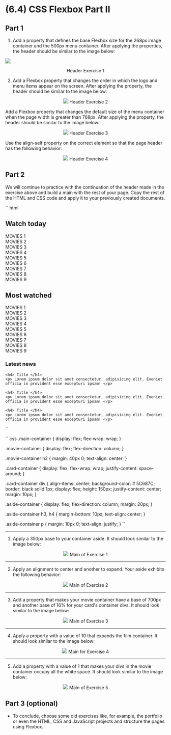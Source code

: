 # (6.4) CSS Flexbox Part II

## Part 1

1) Add a property that defines the base Flexbox size for the 268px image container and the 500px menu container. After applying the properties, the header should be similar to the image below:
<img src = "https://course.betrybe.com//fundamentals/css-flexbox/css-flexbox-part-2/images/exercicio-1.jpeg">
<p style = "text-align: center;"> Header Exercise 1 </p>


2) Add a Flexbox property that changes the order in which the logo and menu items appear on the screen. After applying the property, the header should be similar to the image below:
<p align = "center"> <img src = "https://course.betrybe.com//fundamentals/css-flexbox/css-flexbox-part-2/images/exercicio-2.jpeg">
Header Exercise 2 </p>


Add a Flexbox property that changes the default size of the menu container when the page width is greater than 768px. After applying the property, the header should be similar to the image below:
<p align = "center"> <img src = "https://course.betrybe.com//fundamentals/css-flexbox/css-flexbox-part-2/images/exercicio-3.jpeg">
Header Exercise 3 </p>


Use the align-self property on the correct element so that the page header has the following behavior:
<p align = "center"> <img src = "https://course.betrybe.com//fundamentals/css-flexbox/css-flexbox-part-2/images/exercicio-4.jpeg">
Header Exercise 4 </p>




## Part 2

We will continue to practice with the continuation of the header made in the exercise above and build a main with the rest of your page. Copy the rest of the HTML and CSS code and apply it to your previously created documents.

`` html
<main class = "main-container">
  <div class = "movie-container">
    <section>
      <h2> Watch today </h2>
      <div class = "card-container">
        <div> MOVIES 1 </div>
        <div> MOVIES 2 </div>
        <div> MOVIES 3 </div>
        <div> MOVIES 4 </div>
        <div> MOVIES 5 </div>
        <div> MOVIES 6 </div>
        <div> MOVIES 7 </div>
        <div> MOVIES 8 </div>
        <div> MOVIES 9 </div>
      </div>
    </section>
    <article>
      <h2> Most watched </h2>
      <div class = "card-container">
        <div> MOVIES 1 </div>
        <div> MOVIES 2 </div>
        <div> MOVIES 3 </div>
        <div> MOVIES 4 </div>
        <div> MOVIES 5 </div>
        <div> MOVIES 6 </div>
        <div> MOVIES 7 </div>
        <div> MOVIES 8 </div>
        <div> MOVIES 9 </div>
      </div>
    </article>
  </div>
      
  <aside class = "aside-container">
    <h3> Latest news </h3>

    <h4> Title </h4>
    <p> Lorem ipsum dolor sit amet consectetur, adipisicing elit. Eveniet officia in provident esse excepturi ipsam! </p>

    <h4> Title </h4>
    <p> Lorem ipsum dolor sit amet consectetur, adipisicing elit. Eveniet officia in provident esse excepturi ipsam! </p>

    <h4> Title </h4>
    <p> Lorem ipsum dolor sit amet consectetur, adipisicing elit. Eveniet officia in provident esse excepturi ipsam! </p>
  </aside>
</main>
``



`` css
.main-container {
  display: flex;
  flex-wrap: wrap;
}

.movie-container {
  display: flex;
  flex-direction: column;
}

.movie-container h2 {
  margin: 40px 0;
  text-align: center;
}

.card-container {
  display: flex;
  flex-wrap: wrap;
  justify-content: space-around;
}

.card-container div {
  align-items: center;
  background-color: # 5C687C;
  border: black solid 1px;
  display: flex;
  height: 150px;
  justify-content: center;
  margin: 10px;
}

.aside-container {
  display: flex;
  flex-direction: column;
  margin: 20px;
}

.aside-container h3, h4 {
  margin-bottom: 10px;
  text-align: center;
}

.aside-container p {
  margin: 10px 0;
  text-align: justify;
}
``

<hr>

1) Apply a 350px base to your container aside. It should look similar to the image below:
<p align = "center"> <img src = "https://course.betrybe.com//fundamentals/css-flexbox/css-flexbox-part-2/images/exercicio-part2-1.png">
Main of Exercise 1 </p>

<hr>

2) Apply an alignment to center and another to expand. Your aside exhibits the following behavior:
<p align = "center"> <img src = "https://course.betrybe.com//fundamentals/css-flexbox/css-flexbox-part-2/images/exercicio-part2-2.png">
Main of Exercise 2 </p>

<hr>

3) Add a property that makes your movie container have a base of 700px and another base of 16% for your card's container divs. It should look similar to the image below:
<p align = "center"> <img src = "https://course.betrybe.com//fundamentals/css-flexbox/css-flexbox-part-2/images/exercicio-part2-3.png">
Main of Exercise 3 </p>

<hr>

4) Apply a property with a value of 10 that expands the film container. It should look similar to the image below:
<p align = "center"> <img src = "https://course.betrybe.com//fundamentals/css-flexbox/css-flexbox-part-2/images/exercicio-part2-4.png">
Main for Exercise 4 </p>

<hr>

5) Add a property with a value of 1 that makes your divs in the movie container occupy all the white space. It should look similar to the image below:
<p align = "center"> <img src = "https://course.betrybe.com//fundamentals/css-flexbox/css-flexbox-part-2 / images / exercicio-part2-5.png ">
Main of Exercise 5 </p>



## Part 3 (optional)

- To conclude, choose some old exercises like, for example, the portfolio or even the HTML, CSS and JavaScript projects and structure the pages using Flexbox.
